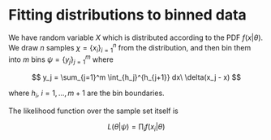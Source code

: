 # Fitting distributions to binned data

We have random variable $X$ which is distributed according to the PDF $f(x|\theta)$. We draw $n$ samples $\chi = \{x_i\}_{i=1}^{n}$ from the distribution, and then bin them into $m$ bins $\psi= \{ y_j \}_{j=1}^m$ where

$$
y_j = \sum_{j=1}^m \int_{h_j}^{h_{j+1}} dx\ \delta(x_j - x)
$$

where $h_i,\ i=1,\dots, m+1$ are the bin boundaries.

The likelihood function over the sample set itself is

$$
L(\theta | \psi) = \prod_i f(x_i|\theta)
$$
<!--stackedit_data:
eyJoaXN0b3J5IjpbMTcyNzU5ODc1MiwtNzgwNzMzMjk4XX0=
-->